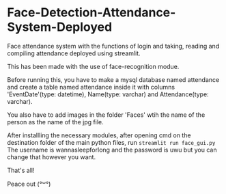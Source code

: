 # Face-Detection-Attendance-System-Deployed
Face attendance system with the functions of login and taking, reading and compiling attendance deployed using streamlit.

This has been made with the use of face-recognition modue.

Before running this, you have to make a mysql database named attendance and create a table named attendance inside it with columns 'EventDate'(type: datetime), Name(type: varchar) and Attendance(type: varchar).

You also have to add images in the folder 'Faces' wtih the name of the person as the name of the jpg file.

After installling the necessary modules, after opening cmd on the destination folder of the main python files, run `streamlit run face_gui.py`
The username is wannasleepforlong and the password is uwu but you can change that however you want.

That's all!


Peace out (°꒳°)
